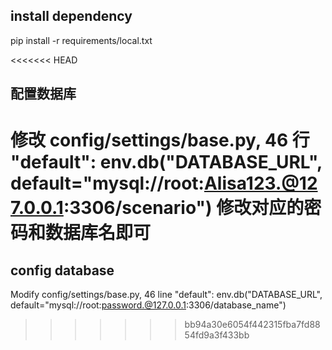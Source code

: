 ## install dependency 
pip install -r requirements/local.txt

<<<<<<< HEAD
## 配置数据库
修改 config/settings/base.py, 46 行
"default": env.db("DATABASE_URL", default="mysql://root:Alisa123.@127.0.0.1:3306/scenario")
修改对应的密码和数据库名即可
=======
## config database
Modify config/settings/base.py, 46 line
"default": env.db("DATABASE_URL", default="mysql://root:password.@127.0.0.1:3306/database_name")

>>>>>>> bb94a30e6054f442315fba7fd8854fd9a3f433bb
